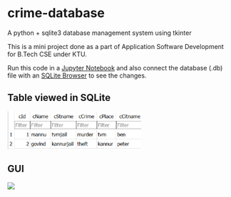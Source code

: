# crime-database
A python + sqlite3 database management system using tkinter

This is a mini project done as a part of Application Software Development for B.Tech CSE under KTU.

Run this code in a <a href="https://jupyter.org/">Jupyter Notebook</a> and also connect the database (.db) file with an <a href="https://sqlitebrowser.org/dl/">SQLite Browser</a> to see the changes.


## Table viewed in SQLite

<img src="images/data.PNG" width = "300px" height = "auto">


## GUI

<img src="images/crime.PNG" width = "300px" height = "auto">


